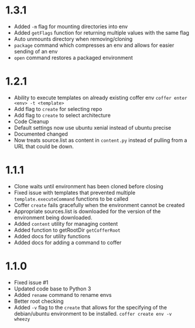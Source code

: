 # 1.3.1

- Added `-m` flag for mounting directories into env 
- Added `getFlags` function for returning multiple values with the same flag
- Auto unmounts directory when removing/cloning 
- `package` command which compresses an env and allows for easier sending of an env
- `open` command restores a packaged environment

# 1.2.1

- Ability to execute templates on already existing coffer env `coffer enter <env> -t <template>`
- Add flag to `create` for selecting repo
- Add flag to `create` to select architecture
- Code Cleanup
- Default settings now use ubuntu xenial instead of ubuntu precise
- Documented changed
- Now treats source.list as content in `content.py` instead of pulling from a URL that could be down.

# 1.1.1

- Clone waits until environment has been cloned before closing
- Fixed issue with templates that prevented multiple `template.executeCommand` functions to be called
- Coffer `create` fails gracefully when the environment cannot be created
- Appropriate sources.list is downloaded for the version of the environment being downloaded.
- Added `content` utility for managing content
- Added function to getRootDir `getCofferRoot`
- Added docs for utility functions
- Added docs for adding a command to coffer

# 1.1.0

- Fixed issue #1
- Updated code base to Python 3
- Added `rename` command to rename envs
- Better root checking
- Added `-v` flag to the `create` that allows for the specifying of the debian/ubuntu environment to be installed. `coffer create env -v wheezy`
